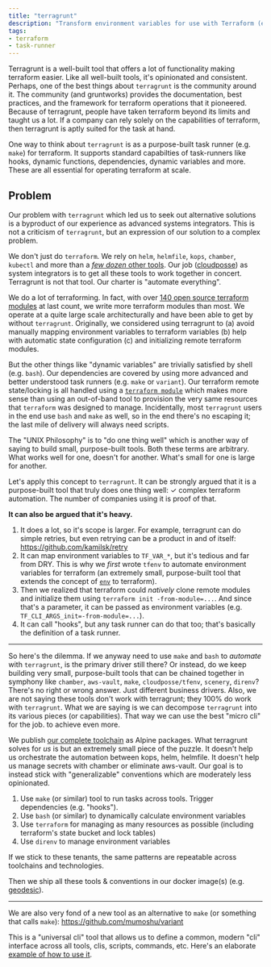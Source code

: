 ```yaml
---
title: "terragrunt"
description: "Transform environment variables for use with Terraform (e.g. `HOSTNAME` ⇨ `TF_VAR_hostname`)"
tags:
- terraform
- task-runner
---
```


Terragrunt is a well-built tool that offers a lot of functionality making terraform easier. Like all well-built tools, it's opinionated and consistent. Perhaps, one of the best things about `terragrunt` is the community around it. The community (and gruntworks) provides the documentation, best practices, and the framework for terraform operations that it pioneered. Because of terragrunt, people have taken terraform beyond its limits and taught us a lot. If a company can rely solely on the capabilities of terraform, then terragrunt is aptly suited for the task at hand.

One way to think about `terragrunt` is as a purpose-built task runner (e.g. `make`) for terraform.  It supports standard capabilties of task-runners like hooks, dynamic functions, dependencies, dynamic variables and more. These are all essential for operating terraform at scale.

## Problem

Our problem with `terragrunt` which led us to seek out alternative solutions is a byproduct of our experience as advanced systems integrators. This is not a criticism of `terragrunt`, but an expression of our solution to a complex problem.

We don't just do `terraform`. We rely on `helm`, `helmfile`, `kops`, `chamber`, `kubectl` and more than a [*few dozen* other tools](https://github.com/cloudposse/packages). Our job ([cloudposse](https://cloudposse.com)) as system integrators is to get all these tools to work together in concert. Terragrunt is not that tool. Our charter is "automate everything".

We do a lot of terraforming. In fact, with over [140 open source terraform modules](https://github.com/cloudposse/?utf8=%E2%9C%93&q=terraform-&type=&language=) at last count, we write more terraform modules than most. We operate at a quite large scale architecturally and have been able to get by without `terragrunt`. Originally, we considered using terragrunt to (a) avoid manually mapping environment variables to terraform variables (b) help with automatic state configuration (c) and initializing remote terraform modules.

But the other things like "dynamic variables" are trivially satisfied by shell (e.g. `bash`). Our dependencies are covered by using more advanced and better understood task runners (e.g. `make` or `variant`). Our terraform remote state/locking is all handled using a [`terraform module`](https://github.com/cloudposse/terraform-aws-tfstate-backend) which makes more sense than using an out-of-band tool to provision the very same resources that `terraform` was designed to manage. Incidentally, most `terragrunt` users in the end use `bash` and `make` as well, so in the end there's no escaping it; the last mile of delivery will always need scripts.

The "UNIX Philosophy" is to "do one thing well" which is another way of saying to build small, purpose-built tools. Both these terms are arbitrary. What works well for one, doesn't for another. What's small for one is large for another.

Let's apply this concept to `terragrunt`. It can be strongly argued that it is a purpose-built tool that truly does one thing well: ✓ complex terraform automation. The number of companies using it is proof of that.

**It can also be argued that it's heavy.**

1. It does a lot, so it's scope is larger. For example, terragrunt can do simple retries, but even retrying can be a product in and of itself: https://github.com/kamilsk/retry
2. It can map environment variables to `TF_VAR_*`, but it's tedious and far from DRY. This is why we *first* wrote `tfenv` to automate environment variables for terraform (an extremely small, purpose-built tool that extends the concept of [`env`](https://en.wikipedia.org/wiki/Env) to terraform).
3. Then we realized that terraform could *natively* clone remote modules and initialize them using `terraform init -from-module=...`. And since that's a parameter, it can be passed as environment variables (e.g. `TF_CLI_ARGS_init=-from-module=...`).
4. It can call "hooks", but any task runner can do that too; that's basically the definition of a task runner.

---

So here's the dilemma. If we anyway need to use `make` and `bash` to *automate* with `terragrunt`, is the primary driver still there? Or instead, do we keep building very small, purpose-built tools that can be chained together in symphony like `chamber`, `aws-vault`, `make`, `cloudposse/tfenv`, `scenery`, `direnv`? There's no right or wrong answer. Just different business drivers. Also, we are not saying these tools don't work with terragrunt; they 100% do work with `terragrunt`. What we are saying is we can decompose `terragrunt` into its various pieces (or capabilities). That way we can use the best "micro cli" for the job. to achieve even more.

We publish [our complete toolchain](https://github.com/cloudposse/packages/tree/master/vendor) as Alpine packages. What terragrunt solves for *us* is but an extremely small piece of the puzzle. It doesn't help us orchestrate the automation between kops, helm, helmfile. It doesn't help us manage secrets with chamber or eliminate aws-vault. Our goal is to instead stick with "generalizable" conventions which are moderately less opinionated.

1. Use `make` (or similar) tool to run tasks across tools. Trigger dependencies (e.g. "hooks").
2. Use `bash` (or similar) to dynamically calculate environment variables
3. Use `terraform` for managing as many resources as possible (including terraform's state bucket and lock tables)
4. Use `direnv` to manage environment variables

If we stick to these tenants, the same patterns are repeatable across toolchains and technologies.  

Then we ship all these tools & conventions in our docker image(s) (e.g. [geodesic](https://github.com/cloudposse/geodesic)).

---
We are also very fond of a new tool as an alternative to `make` (or something that calls `make`): https://github.com/mumoshu/variant

This is a "universal cli" tool that allows us to define a common, modern "cli" interface across all tools, clis, scripts, commands, etc. Here's an elaborate [example of how to use it](https://github.com/cloudposse/geodesic/blob/master/rootfs/usr/local/bin/kopsctl).